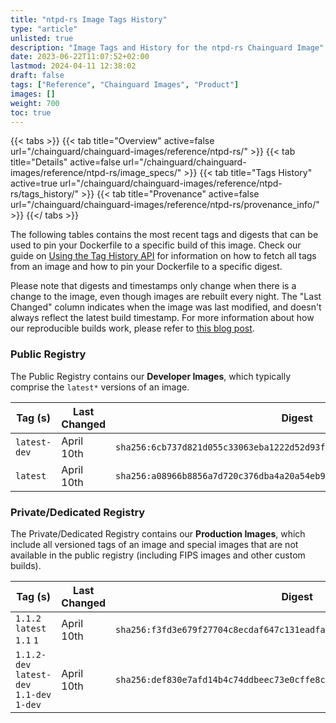 ```yaml
---
title: "ntpd-rs Image Tags History"
type: "article"
unlisted: true
description: "Image Tags and History for the ntpd-rs Chainguard Image"
date: 2023-06-22T11:07:52+02:00
lastmod: 2024-04-11 12:38:02
draft: false
tags: ["Reference", "Chainguard Images", "Product"]
images: []
weight: 700
toc: true
---
```


{{< tabs >}}
{{< tab title="Overview" active=false url="/chainguard/chainguard-images/reference/ntpd-rs/" >}}
{{< tab title="Details" active=false url="/chainguard/chainguard-images/reference/ntpd-rs/image_specs/" >}}
{{< tab title="Tags History" active=true url="/chainguard/chainguard-images/reference/ntpd-rs/tags_history/" >}}
{{< tab title="Provenance" active=false url="/chainguard/chainguard-images/reference/ntpd-rs/provenance_info/" >}}
{{</ tabs >}}

The following tables contains the most recent tags and digests that can be used to pin your Dockerfile to a specific build of this image. Check our guide on [Using the Tag History API](/chainguard/chainguard-images/using-the-tag-history-api/) for information on how to fetch all tags from an image and how to pin your Dockerfile to a specific digest.

Please note that digests and timestamps only change when there is a change to the image, even though images are rebuilt every night. The "Last Changed" column indicates when the image was last modified, and doesn't always reflect the latest build timestamp. For more information about how our reproducible builds work, please refer to [this blog post](https://www.chainguard.dev/unchained/reproducing-chainguards-reproducible-image-builds).

### Public Registry
The Public Registry contains our **Developer Images**, which typically comprise the `latest*` versions of an image.

| Tag (s)       | Last Changed | Digest                                                                    |
|---------------|--------------|---------------------------------------------------------------------------|
|  `latest-dev` | April 10th   | `sha256:6cb737d821d055c33063eba1222d52d93fb97e9682bccc5101573ad624e64359` |
|  `latest`     | April 10th   | `sha256:a08966b8856a7d720c376dba4a20a54eb98240a69fe0d3a42b80374d3dea49e6` |


### Private/Dedicated Registry
The Private/Dedicated Registry contains our **Production Images**, which include all versioned tags of an image and special images that are not available in the public registry (including FIPS images and other custom builds).

| Tag (s)                                     | Last Changed | Digest                                                                    |
|---------------------------------------------|--------------|---------------------------------------------------------------------------|
|  `1.1.2` `latest` `1.1` `1`                 | April 10th   | `sha256:f3fd3e679f27704c8ecdaf647c131eadfab9e9305ed96b1adb1a77e1248cfb65` |
|  `1.1.2-dev` `latest-dev` `1.1-dev` `1-dev` | April 10th   | `sha256:def830e7afd14b4c74ddbeec73e0cffe8c2eede59aa999c11a581003ede9c556` |

